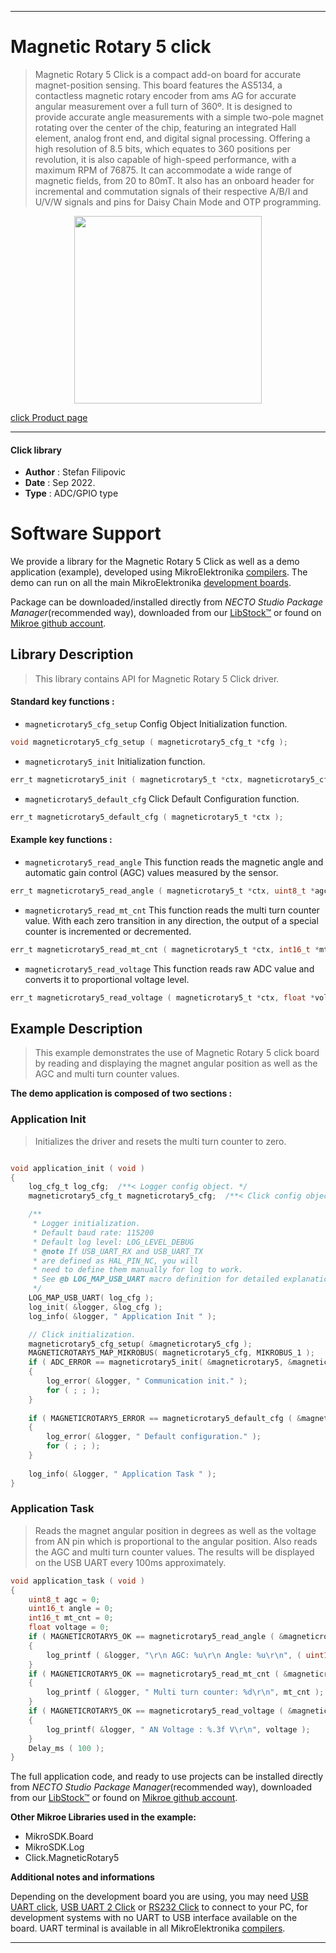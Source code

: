 
---
# Magnetic Rotary 5 click

> Magnetic Rotary 5 Click is a compact add-on board for accurate magnet-position sensing. This board features the AS5134, a contactless magnetic rotary encoder from ams AG for accurate angular measurement over a full turn of 360º. It is designed to provide accurate angle measurements with a simple two-pole magnet rotating over the center of the chip, featuring an integrated Hall element, analog front end, and digital signal processing. Offering a high resolution of 8.5 bits, which equates to 360 positions per revolution, it is also capable of high-speed performance, with a maximum RPM of 76875. It can accommodate a wide range of magnetic fields, from 20 to 80mT. It also has an onboard header for incremental and commutation signals of their respective A/B/I and U/V/W signals and pins for Daisy Chain Mode and OTP programming.

<p align="center">
  <img src="https://download.mikroe.com/images/click_for_ide/magneticrotary5_click.png" height=300px>
</p>

[click Product page](https://www.mikroe.com/magnetic-rotary-5-click)

---


#### Click library

- **Author**        : Stefan Filipovic
- **Date**          : Sep 2022.
- **Type**          : ADC/GPIO type


# Software Support

We provide a library for the Magnetic Rotary 5 Click
as well as a demo application (example), developed using MikroElektronika
[compilers](https://www.mikroe.com/necto-studio).
The demo can run on all the main MikroElektronika [development boards](https://www.mikroe.com/development-boards).

Package can be downloaded/installed directly from *NECTO Studio Package Manager*(recommended way), downloaded from our [LibStock&trade;](https://libstock.mikroe.com) or found on [Mikroe github account](https://github.com/MikroElektronika/mikrosdk_click_v2/tree/master/clicks).

## Library Description

> This library contains API for Magnetic Rotary 5 Click driver.

#### Standard key functions :

- `magneticrotary5_cfg_setup` Config Object Initialization function.
```c
void magneticrotary5_cfg_setup ( magneticrotary5_cfg_t *cfg );
```

- `magneticrotary5_init` Initialization function.
```c
err_t magneticrotary5_init ( magneticrotary5_t *ctx, magneticrotary5_cfg_t *cfg );
```

- `magneticrotary5_default_cfg` Click Default Configuration function.
```c
err_t magneticrotary5_default_cfg ( magneticrotary5_t *ctx );
```

#### Example key functions :

- `magneticrotary5_read_angle` This function reads the magnetic angle and automatic gain control (AGC) values measured by the sensor.
```c
err_t magneticrotary5_read_angle ( magneticrotary5_t *ctx, uint8_t *agc, uint16_t *angle );
```

- `magneticrotary5_read_mt_cnt` This function reads the multi turn counter value. With each zero transition in any direction, the output of a special counter is incremented or decremented.
```c
err_t magneticrotary5_read_mt_cnt ( magneticrotary5_t *ctx, int16_t *mt_cnt );
```

- `magneticrotary5_read_voltage` This function reads raw ADC value and converts it to proportional voltage level.
```c
err_t magneticrotary5_read_voltage ( magneticrotary5_t *ctx, float *voltage );
```

## Example Description

> This example demonstrates the use of Magnetic Rotary 5 click board by reading and displaying
the magnet angular position as well as the AGC and multi turn counter values.

**The demo application is composed of two sections :**

### Application Init

> Initializes the driver and resets the multi turn counter to zero.

```c

void application_init ( void )
{
    log_cfg_t log_cfg;  /**< Logger config object. */
    magneticrotary5_cfg_t magneticrotary5_cfg;  /**< Click config object. */

    /** 
     * Logger initialization.
     * Default baud rate: 115200
     * Default log level: LOG_LEVEL_DEBUG
     * @note If USB_UART_RX and USB_UART_TX 
     * are defined as HAL_PIN_NC, you will 
     * need to define them manually for log to work. 
     * See @b LOG_MAP_USB_UART macro definition for detailed explanation.
     */
    LOG_MAP_USB_UART( log_cfg );
    log_init( &logger, &log_cfg );
    log_info( &logger, " Application Init " );

    // Click initialization.
    magneticrotary5_cfg_setup( &magneticrotary5_cfg );
    MAGNETICROTARY5_MAP_MIKROBUS( magneticrotary5_cfg, MIKROBUS_1 );
    if ( ADC_ERROR == magneticrotary5_init( &magneticrotary5, &magneticrotary5_cfg ) )
    {
        log_error( &logger, " Communication init." );
        for ( ; ; );
    }
    
    if ( MAGNETICROTARY5_ERROR == magneticrotary5_default_cfg ( &magneticrotary5 ) )
    {
        log_error( &logger, " Default configuration." );
        for ( ; ; );
    }
    
    log_info( &logger, " Application Task " );
}

```

### Application Task

> Reads the magnet angular position in degrees as well as the voltage from AN pin which is
proportional to the angular position. Also reads the AGC and multi turn counter values.
The results will be displayed on the USB UART every 100ms approximately.

```c
void application_task ( void )
{
    uint8_t agc = 0;
    uint16_t angle = 0;
    int16_t mt_cnt = 0;
    float voltage = 0;
    if ( MAGNETICROTARY5_OK == magneticrotary5_read_angle ( &magneticrotary5, &agc, &angle ) )
    {
        log_printf ( &logger, "\r\n AGC: %u\r\n Angle: %u\r\n", ( uint16_t ) agc, angle );
    }
    if ( MAGNETICROTARY5_OK == magneticrotary5_read_mt_cnt ( &magneticrotary5, &mt_cnt ) )
    {
        log_printf ( &logger, " Multi turn counter: %d\r\n", mt_cnt );
    }
    if ( MAGNETICROTARY5_OK == magneticrotary5_read_voltage ( &magneticrotary5, &voltage ) ) 
    {
        log_printf( &logger, " AN Voltage : %.3f V\r\n", voltage );
    }
    Delay_ms ( 100 );
}
```

The full application code, and ready to use projects can be installed directly from *NECTO Studio Package Manager*(recommended way), downloaded from our [LibStock&trade;](https://libstock.mikroe.com) or found on [Mikroe github account](https://github.com/MikroElektronika/mikrosdk_click_v2/tree/master/clicks).

**Other Mikroe Libraries used in the example:**

- MikroSDK.Board
- MikroSDK.Log
- Click.MagneticRotary5

**Additional notes and informations**

Depending on the development board you are using, you may need
[USB UART click](https://www.mikroe.com/usb-uart-click),
[USB UART 2 Click](https://www.mikroe.com/usb-uart-2-click) or
[RS232 Click](https://www.mikroe.com/rs232-click) to connect to your PC, for
development systems with no UART to USB interface available on the board. UART
terminal is available in all MikroElektronika
[compilers](https://shop.mikroe.com/compilers).

---
